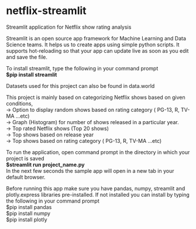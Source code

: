 # netflix-streamlit
Streamlit application for Netflix show rating analysis

Streamlit is an open source app framework for Machine Learning and Data Science teams. It helps us to create apps using simple python scripts. 
It supports hot-reloading so that your app can update live as soon as you edit and save the file.
 
To install streamlit, type the following in your command prompt <br/>
<b> $pip install streamlit </b> <br/>
 
Datasets used for this project can also be found in data.world<br/>

This project is mainly based on categorizing Netflix shows based on given conditions, <br/>
-> Option to display random shows based on rating category ( PG-13, R, TV-MA ...etc) <br/>
-> Graph (Histogram) for number of shows released in a particular year. <br/>
-> Top rated Netflix shows (Top 20 shows) <br/>
-> Top shows based on release year <br/>
-> Top shows based on rating category ( PG-13, R, TV-MA ...etc) <br/>

To run the application, open command prompt in the directory in which your project is saved <br/>
 <b>$streamlit run project_name.py </b><br/>
In the next few seconds the sample app will open in a new tab in your default browser. <br/>

Before running this app make sure you have pandas, numpy, streamlit and plotly.express libraries pre-installed. 
If not installed you can install by typing the following in your command prompt <br/>
 $pip install pandas <br/>
 $pip install numpy <br/>
 $pip install plotly

